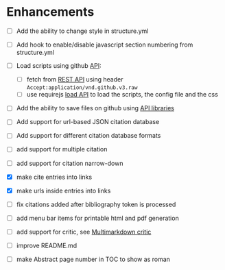 # Enhancements
- [ ] Add the ability to change style in structure.yml
- [ ] Add hook to enable/disable javascript section numbering from structure.yml 
- [ ] Load scripts using github [API](https://developer.github.com/v3/): 
    - [ ] fetch from [REST API](https://api.github.com/repos/masih/benevis/contents/scripts/main.js) using header `Accept:application/vnd.github.v3.raw`
    - [ ] use requirejs [load API](http://requirejs.org/docs/plugins.html#apiload) to load the scripts, the config file and the css

- [ ] Add the ability to save files on github using [API libraries](https://developer.github.com/libraries/)
- [ ] Add support for url-based JSON citation database
- [ ] Add support for different citation database formats

- [ ] add support for multiple citation
- [ ] add support for citation narrow-down
- [x] make cite entries into links
- [x] make urls inside entries into links
- [ ] fix citations added after bibliography token is processed
- [ ] add menu bar items for printable html and pdf generation
- [ ] add support for critic, see [Multimarkdown critic][mmd_cheetsheet]
- [ ] improve README.md
- [ ] make Abstract page number in TOC to show as roman

[mmd_cheetsheet]:https://rawgit.com/fletcher/human-markdown-reference/master/index.html
